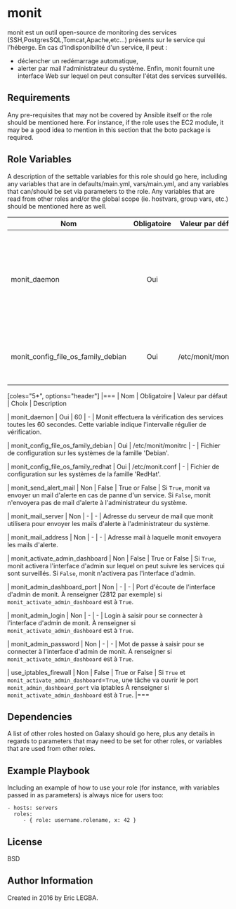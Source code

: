 monit
=========

monit est un outil open-source de monitoring des services (SSH,PostgresSQL,Tomcat,Apache,etc...) présents sur le service qui l'héberge. 
En cas d'indisponibilité d'un service, il peut :
  - déclencher un redémarrage automatique,
  - alerter par mail l'administrateur du système.
Enfin, monit fournit une interface Web sur lequel on peut consulter l'état des services surveillés.

Requirements
------------

Any pre-requisites that may not be covered by Ansible itself or the role should be mentioned here. For instance, if the role uses the EC2 module, it may be a good idea to mention in this section that the boto package is required.

Role Variables
--------------

A description of the settable variables for this role should go here, including any variables that are in defaults/main.yml, vars/main.yml, and any variables that can/should be set via parameters to the role. Any variables that are read from other roles and/or the global scope (ie. hostvars, group vars, etc.) should be mentioned here as well.


| Nom	        | Obligatoire	| Valeur par défaut  | Choix	| Description|
| ------------- |:-------------:| ------------------:|:--------:|:-----------|
| monit_daemon  | Oui		| 60		     |-		|Monit effectuera la vérification des services toutes les 60 secondes.Cette variable indique l'intervalle régulier de vérification.|
|monit_config_file_os_family_debian|Oui		     |/etc/monit/monitrc|Fichier de configuration sur les systèmes de la famille 'Debian'.|

[coles="5*", options="header"]
|===
| Nom | Obligatoire | Valeur par défaut | Choix | Description

| monit_daemon
| Oui
| 60
| -
| Monit effectuera la vérification des services toutes les 60 secondes.
Cette variable indique l'intervalle régulier de vérification.

| monit_config_file_os_family_debian
| Oui
| /etc/monit/monitrc
| -
| Fichier de configuration sur les systèmes de la famille 'Debian'.

| monit_config_file_os_family_redhat
| Oui
| /etc/monit.conf
| -
| Fichier de configuration sur les systèmes de la famille 'RedHat'.

| monit_send_alert_mail
| Non
| False
| True or False
| Si `True`, monit va envoyer un mail d'alerte en cas de panne d'un service.
Si `False`, monit n'envoyera pas de mail d'alerte à l'administrateur du système.

| monit_mail_server
| Non
| -
| -
| Adresse du serveur de mail que monit utilisera pour envoyer les mails d'alerte à l'administrateur du système.

| monit_mail_address
| Non
| -
| -
| Adresse mail à laquelle monit envoyera les mails d'alerte.

| monit_activate_admin_dashboard
| Non
| False
| True or False
| Si `True`, monit activera l'interface d'admin sur lequel on peut suivre les services qui sont surveillés.
Si `False`, monit n'activera pas l'interface d'admin.

| monit_admin_dashboard_port
| Non
| -
| -
| Port d'écoute de l'interface d'admin de monit. 
À renseigner (2812 par exemple) si `monit_activate_admin_dashboard` est à `True`.

| monit_admin_login
| Non
| -
| -
| Login à saisir pour se connecter à l'interface d'admin de monit. 
À renseigner si `monit_activate_admin_dashboard` est à `True`.

| monit_admin_password
| Non
| -
| -
| Mot de passe à saisir pour se connecter à l'interface d'admin de monit. 
À renseigner si `monit_activate_admin_dashboard` est à `True`.

| use_iptables_firewall
| Non
| False
| True or False
| Si `True` et `monit_activate_admin_dashboard`=`True`, une tâche va ouvrir le port `monit_admin_dashboard_port` via iptables
À renseigner si `monit_activate_admin_dashboard` est à `True`.
|===

Dependencies
------------

A list of other roles hosted on Galaxy should go here, plus any details in regards to parameters that may need to be set for other roles, or variables that are used from other roles.

Example Playbook
----------------

Including an example of how to use your role (for instance, with variables passed in as parameters) is always nice for users too:

    - hosts: servers
      roles:
         - { role: username.rolename, x: 42 }

License
-------

BSD

Author Information
------------------

Created in 2016 by Eric LEGBA.
